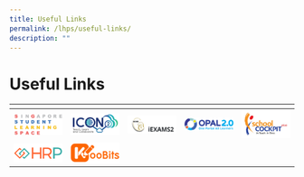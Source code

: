 ```yaml
---
title: Useful Links
permalink: /lhps/useful-links/
description: ""
---
```

# Useful Links

<table>
<thead>
  <tr>
    <th></th>
    <th></th>
    <th></th>
    <th></th>
    <th></th>
  </tr>
</thead>
<tbody>
  <tr>
    <td><a href="https://vle.learning.moe.edu.sg/login" target="_blank"> <img src="/images/Lphs/SLS_1.jpg" style="width:100px"></a></td>
    <td><a href="https://icon.moe.edu.sg/" target="_blank"> <img src="/images/Lphs/icon%20logo.png" style="width:100px"></a></td>
    <td><a href="https://iexams.seab.gov.sg/" target="_blank"> <img src="/images/Lphs/iexams.png" style="width:100px"></a></td>
    <td><a href="https://idm.opal2.moe.edu.sg/account/login?returnUrl=%2F" target="_blank"> <img src="/images/Lphs/opal.png" style="width:100px"></a></td>
    <td><a href="https://schoolcockpit.moe.gov.sg/" target="_blank"> <img src="/images/Lphs/school%20cockpit.jpg" style="width:100px"></a></td>
  </tr>
  <tr>
    <td><a href="https://www.hrp.gov.sg/hrp/#/" target="_blank"> <img src="/images/Lphs/HRP.png" style="width:100px"></a></td>
    <td><a href="https://member.koobits.com/" target="_blank"> <img src="/images/Lphs/koobits.png" style="width:100px"></a></td>
    <td></td>
    <td></td>
    <td></td>
  </tr>
</tbody>
</table>